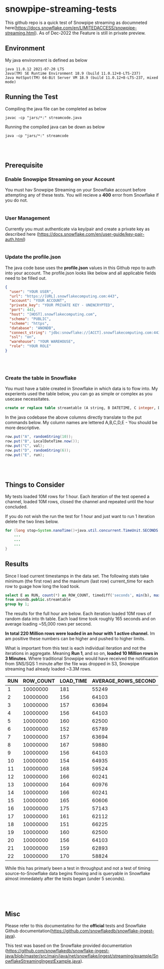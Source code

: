 # snowpipe-streaming-tests
This github repo is a quick test of Snowpipe streaming as documneted here(https://docs.snowflake.com/en/LIMITEDACCESS/snowpipe-streaming.html). As of Dec-2022 the Feature is still in private preview. 

## Environment
My java environment is defined as below
```shell
java 11.0.12 2021-07-20 LTS
Java(TM) SE Runtime Environment 18.9 (build 11.0.12+8-LTS-237)
Java HotSpot(TM) 64-Bit Server VM 18.9 (build 11.0.12+8-LTS-237, mixed mode)
```

## Running the Test
Compiling the java file can be completed as below
```shell
javac -cp "jars/*:" streamcode.java
```

Running the compiled java can be down as below
```shell
java -cp "jars/*:" streamcode
```
<br><br>

## Prerequisite
### Enable Snowpipe Streaming on your Account
You must hav Snowpipe Streaming on your Snowflake account before attempting any of these tests. You will recieve a <b>400</b> error from Snowflake if you do not.
<br><br>

### User Management
Currently you must authenticate via key/pair and create a private key as described here (https://docs.snowflake.com/en/user-guide/key-pair-auth.html)
<br><br>

### Update the profile.json
The java code base uses the <b>profile.json</b> values in this Github repo to auth into your account. The profile.json looks like below and all applicable fields need to be filled out.

```json
{
  "user": "YOUR USER",
  "url": "https://[URL].snowflakecomputing.com:443",
  "account": "YOUR ACCOUNT",
  "private_key": "YOUR PRIVATE KEY - UNENCRYPTED",
  "port": 443,
  "host": "[HOST].snowflakecomputing.com",
  "schema": "PUBLIC",
  "scheme": "https",
  "database": "ANONDB",
  "connect_string": "jdbc:snowflake://[ACCT].snowflakecomputing.com:443",
  "ssl": "on",
  "warehouse": "YOUR WAREHOUSE",
  "role": "YOUR ROLE"
}
```
<br><br>

### Create the table in Snowflake
You must have a table created in Snowflake in which data is to flow into. My experients used the table below, you can go as simple or complex as you usecase necessitates. 

```sql
create or replace table streamtable (A string, B DATETIME, C integer, D String, E integer);
```
In the java codebase the above columns directly translate to the put commands below. My column names are lettered A,B,C,D,E - You should be more descriptive. 
```java
row.put("A", randomString(10));
row.put("B", LocalDateTime.now());
row.put("C", val);
row.put("D", randomString(6));
row.put("E", run);
```
<br><br>

## Things to Consider
My tests loaded 10M rows for 1 hour. Each iteration of the test opened a channel, loaded 10M rows, closed the channel and repeated until the hour concluded. 

If you do not wish the run the test for 1 hour and just want to run 1 iteration delete the two lines below. 

```java
for (long stop=System.nanoTime()+java.util.concurrent.TimeUnit.SECONDS.toNanos(3600);stop>System.nanoTime();) {
    ...
    ...
    ...
}
```


## Results
Since I load current timestamps in the data set. The following stats take minimum (the first row) and the maximum (last row) current_time for each row to guage how long the load took.
```SQL
select E as RUN, count(*) as ROW_COUNT, timediff('seconds', min(b), max(b)) as LOAD_TIME, (ROW_COUNT/LOAD_TIME)::INTEGER AVERAGE_ROWS_SECOND
from anondb.public.streamtable
group by 1;
```

The results for the full hour are below. Each iteration loaded 10M rows of random data into th table. Each load time took roughly 165 seconds and on average loading ~55,000 rows per second. 

<b>In total 220 Million rows were loaded in an hour with 1 active channel.</b> Im am positive these numbers can be higher and pushed to higher limits. 

What is important from this test is each individual iteration and not the iterations in aggregate. Meaning <b>Run 1</b>, and so on, <b>loaded 10 Million rows in 3 Minutes</b>. Where traditional Snowpipe would have received the notification from SNS/SQS 1 minute after the file was dropped in S3, Snowpipe streaming had already loaded ~3.3M rows. 

| RUN | ROW_COUNT | LOAD_TIME | AVERAGE_ROWS_SECOND |
|-----|-----------|-----------|---------------------|
| 1   | 10000000  | 181       | 55249               |
| 2   | 10000000  | 156       | 64103               |
| 3   | 10000000  | 157       | 63694               |
| 4   | 10000000  | 156       | 64103               |
| 5   | 10000000  | 160       | 62500               |
| 6   | 10000000  | 152       | 65789               |
| 7   | 10000000  | 157       | 63694               |
| 8   | 10000000  | 167       | 59880               |
| 9   | 10000000  | 156       | 64103               |
| 10  | 10000000  | 154       | 64935               |
| 11  | 10000000  | 168       | 59524               |
| 12  | 10000000  | 166       | 60241               |
| 13  | 10000000  | 164       | 60976               |
| 14  | 10000000  | 166       | 60241               |
| 15  | 10000000  | 165       | 60606               |
| 16  | 10000000  | 175       | 57143               |
| 17  | 10000000  | 161       | 62112               |
| 18  | 10000000  | 151       | 66225               |
| 19  | 10000000  | 160       | 62500               |
| 20  | 10000000  | 156       | 64103               |
| 21  | 10000000  | 159       | 62893               |
| 22  | 10000000  | 170       | 58824               |


While this has primarly been a test in throughput and not a test of timing source-to-Snowflake data begins flowing and is queryable in Snowflake almost immedately after the tests began (under 5 seconds). 

<br><br><br>

## Misc
Please refer to this documentatino for the <b>official</b> tests and Snowflake Github documentation(https://github.com/snowflakedb/snowflake-ingest-java).

This test was based on the Snowflake provided documentation (https://github.com/snowflakedb/snowflake-ingest-java/blob/master/src/main/java/net/snowflake/ingest/streaming/example/SnowflakeStreamingIngestExample.java). 
